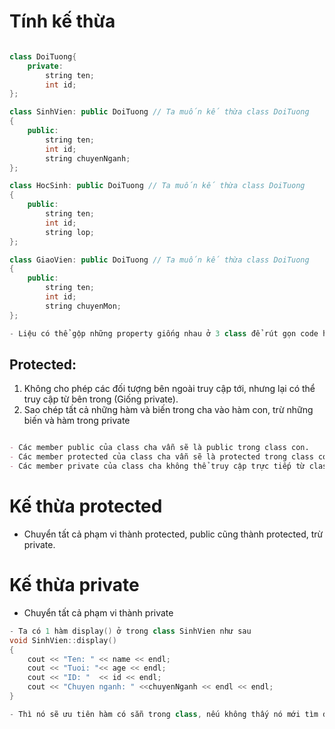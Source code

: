 # Tính kế thừa

```cpp

class DoiTuong{
    private:
        string ten;
        int id;
};

class SinhVien: public DoiTuong // Ta muốn kế thừa class DoiTuong
{
    public:
        string ten;
        int id;
        string chuyenNganh;
};

class HocSinh: public DoiTuong // Ta muốn kế thừa class DoiTuong
{
    public:
        string ten;
        int id;
        string lop;
};

class GiaoVien: public DoiTuong // Ta muốn kế thừa class DoiTuong
{
    public:
        string ten;
        int id;
        string chuyenMon;
};

- Liệu có thể gộp những property giống nhau ở 3 class để rút gọn code hay không? ==> Hoàn toàn có thể
```

## Protected:
1. Không cho phép các đối tượng bên ngoài truy cập tới, nhưng lại có thể truy cập từ bên trong (Giống private).
2. Sao chép tất cả những hàm và biến trong cha vào hàm con, trừ những biến và hàm trong private

```markdown

- Các member public của class cha vẫn sẽ là public trong class con.
- Các member protected của class cha vẫn sẽ là protected trong class con.
- Các member private của class cha không thể truy cập trực tiếp từ class con nhưng có thể được truy cập gián tiếp qua các phương thức public hoặc protected của class cha.


```

# Kế thừa protected
- Chuyển tất cả phạm vi thành protected, public cũng thành protected, trừ private.
# Kế thừa private
- Chuyển tất cả phạm vi thành private

```cpp
- Ta có 1 hàm display() ở trong class SinhVien như sau
void SinhVien::display()
{
    cout << "Ten: " << name << endl;
    cout << "Tuoi: "<< age << endl;
    cout << "ID: "  << id << endl;
    cout << "Chuyen nganh: " <<chuyenNganh << endl << endl;
}

- Thì nó sẽ ưu tiên hàm có sẵn trong class, nếu không thấy nó mới tìm đến hàm display() có trong class cha
```